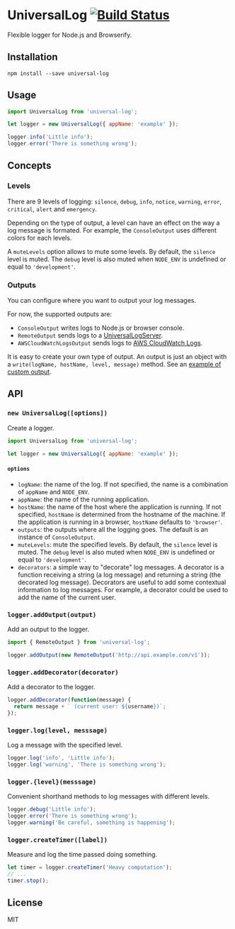 # UniversalLog [![Build Status](https://travis-ci.org/mvila/universal-log.svg?branch=master)](https://travis-ci.org/mvila/universal-log)

Flexible logger for Node.js and Browserify.

## Installation

```
npm install --save universal-log
```

## Usage

```javascript
import UniversalLog from 'universal-log';

let logger = new UniversalLog({ appName: 'example' });

logger.info('Little info');
logger.error('There is something wrong');
```

## Concepts

### Levels

There are 9 levels of logging: `silence`, `debug`, `info`, `notice`, `warning`,
`error`, `critical`, `alert` and `emergency`.

Depending on the type of output, a level can have an effect on the way a log message is formated. For example, the `ConsoleOutput` uses different colors for each levels.

A `muteLevels` option allows to mute some levels. By default, the `silence` level is muted. The `debug` level is also muted when `NODE_ENV` is undefined or equal to `'development'`.

### Outputs

You can configure where you want to output your log messages.

For now, the supported outputs are:

- `ConsoleOutput` writes logs to Node.js or browser console.
- `RemoteOutput` sends logs to a [UniversalLogServer](https://github.com/mvila/universal-log-server).
- `AWSCloudWatchLogsOutput` sends logs to [AWS CloudWatch Logs](https://aws.amazon.com/cloudwatch/details/#log-monitoring).

It is easy to create your own type of output. An output is just an object with a `write(logName, hostName, level, message)` method. See an [example of custom output](https://github.com/mvila/universal-log/blob/master/examples/custom-output.js).

## API

### `new UniversalLog([options])`

Create a logger.

```javascript
import UniversalLog from 'universal-log';

let logger = new UniversalLog({ appName: 'example' });
```

#### `options`

- `logName`: the name of the log. If not specified, the name is a combination of `appName` and `NODE_ENV`.
- `appName`: the name of the running application.
- `hostName`: the name of the host where the application is running. If not specified, `hostName` is determined from the hostname of the machine. If the application is running in a browser, `hostName` defaults to `'browser'`.
- `outputs`: the outputs where all the logging goes. The default is an instance of `ConsoleOutput`.
- `muteLevels`: mute the specified levels. By default, the `silence` level is muted. The `debug` level is also muted when `NODE_ENV` is undefined or equal to `'development'`.
- `decorators`: a simple way to "decorate" log messages. A decorator is a function receiving a string (a log message) and returning a string (the decorated log message). Decorators are useful to  add some contextual information to log messages. For example, a decorator could be used to add the name of the current user.

### `logger.addOutput(output)`

Add an output to the logger.

```javascript
import { RemoteOutput } from 'universal-log';

logger.addOutput(new RemoteOutput('http://api.example.com/v1'));
```

### `logger.addDecorator(decorator)`

Add a decorator to the logger.

```javascript
logger.addDecorator(function(message) {
  return message + ` (current user: ${username})`;
});
```

### `logger.log(level, messsage)`

Log a message with the specified level.

```javascript
logger.log('info', 'Little info');
logger.log('warning', 'There is something wrong');
```

### `logger.{level}(messsage)`

Convenient shorthand methods to log messages with different levels.

```javascript
logger.debug('Little info');
logger.error('There is something wrong');
logger.warning('Be careful, something is happening');
```

### `logger.createTimer([label])`

Measure and log the time passed doing something.

```javascript
let timer = logger.createTimer('Heavy computation');
// ...
timer.stop();
```

## License

MIT
